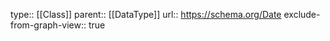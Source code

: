 type:: [[Class]]
parent:: [[DataType]]
url:: https://schema.org/Date
exclude-from-graph-view:: true
